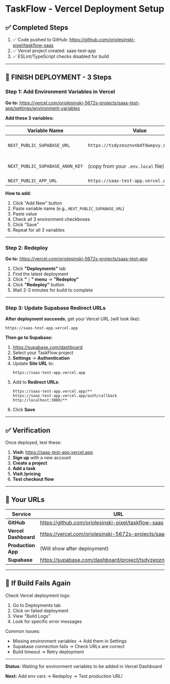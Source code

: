 # TaskFlow - Vercel Deployment Setup

## ✅ Completed Steps

1. ✅ Code pushed to GitHub: https://github.com/oriolesinski-pixel/taskflow-saas
2. ✅ Vercel project created: saas-test-app
3. ✅ ESLint/TypeScript checks disabled for build

---

## 🔧 FINISH DEPLOYMENT - 3 Steps

### Step 1: Add Environment Variables in Vercel

**Go to:** https://vercel.com/oriolesinski-5672s-projects/saas-test-app/settings/environment-variables

**Add these 3 variables:**

| Variable Name | Value | Environments |
|---------------|-------|--------------|
| `NEXT_PUBLIC_SUPABASE_URL` | `https://tsdyzeoznvnbdfdwepvy.supabase.co` | ✅ Production ✅ Preview ✅ Development |
| `NEXT_PUBLIC_SUPABASE_ANON_KEY` | (copy from your `.env.local` file) | ✅ Production ✅ Preview ✅ Development |
| `NEXT_PUBLIC_APP_URL` | `https://saas-test-app.vercel.app` | ✅ Production |

**How to add:**
1. Click "Add New" button
2. Paste variable name (e.g., `NEXT_PUBLIC_SUPABASE_URL`)
3. Paste value
4. Check all 3 environment checkboxes
5. Click "Save"
6. Repeat for all 3 variables

---

### Step 2: Redeploy

**Go to:** https://vercel.com/oriolesinski-5672s-projects/saas-test-app

1. Click **"Deployments"** tab
2. Find the latest deployment
3. Click **"⋮" menu** → **"Redeploy"**
4. Click **"Redeploy"** button
5. Wait 2-3 minutes for build to complete

---

### Step 3: Update Supabase Redirect URLs

**After deployment succeeds**, get your Vercel URL (will look like):
```
https://saas-test-app.vercel.app
```

**Then go to Supabase:**

1. https://supabase.com/dashboard
2. Select your TaskFlow project
3. **Settings** → **Authentication**
4. Update **Site URL** to:
   ```
   https://saas-test-app.vercel.app
   ```
5. Add to **Redirect URLs**:
   ```
   https://saas-test-app.vercel.app/**
   https://saas-test-app.vercel.app/auth/callback
   http://localhost:3000/**
   ```
6. Click **Save**

---

## ✅ Verification

Once deployed, test these:

1. **Visit:** https://saas-test-app.vercel.app
2. **Sign up** with a new account
3. **Create a project**
4. **Add a task**
5. **Visit /pricing**
6. **Test checkout flow**

---

## 🎯 Your URLs

| Service | URL |
|---------|-----|
| **GitHub** | https://github.com/oriolesinski-pixel/taskflow-saas |
| **Vercel Dashboard** | https://vercel.com/oriolesinski-5672s-projects/saas-test-app |
| **Production App** | (Will show after deployment) |
| **Supabase** | https://supabase.com/dashboard/project/tsdyzeoznvnbdfdwepvy |

---

## 🚨 If Build Fails Again

Check Vercel deployment logs:
1. Go to Deployments tab
2. Click on failed deployment
3. View "Build Logs"
4. Look for specific error messages

Common issues:
- Missing environment variables → Add them in Settings
- Supabase connection fails → Check URLs are correct
- Build timeout → Retry deployment

---

**Status:** Waiting for environment variables to be added in Vercel Dashboard

**Next:** Add env vars → Redeploy → Test production URL!

